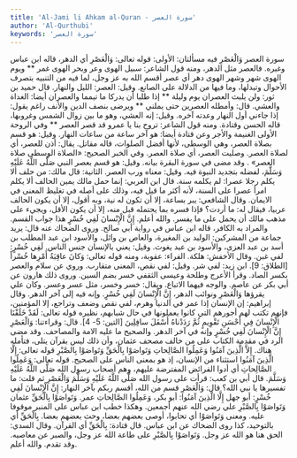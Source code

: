 ```yaml
---
title: 'Al-Jami li Ahkam al-Quran - سورة العصر'
author: 'Al-Qurthubi'
keywords: 'سورة العصر'
---
```


سورة العصر
وَالْعَصْرِ
فيه مسألتان: الأولى: قوله تعالى:
وَالْعَصْرِ
أي الدهر، قاله ابن عباس وغيره. فالعصر مثل الدهر، ومنه قول الشاعر:
سبيل الهوى وعر وبحر الهوى غمر ** ويوم الهوى شهر وشهر الهوى دهر
أي عصر أقسم الله به عز وجل، لما فيه من التنبيه بتصرف الأحوال وتبدلها، وما فيها من الدلالة على الصانع.
وقيل: العصر: الليل والنهار. قال حميد بن ثور:
ولن يلبث العصران يوم وليلة ** إذا طلبا أن يدركا ما تيمما
والعصران أيضا: الغداة والعشي. قال:
وأمطله العصرين حتى يملني ** ويرضى بنصف الدين والأنف راغم
يقول: إذا جاءني أول النهار وعدته آخره.
وقيل: إنه العشي، وهو ما بين زوال الشمس وغروبها، قاله الحسن وقتادة. ومنه قول الشاعر:
تروح بنا يا عمرو قد قصر العصر ** وفي الروحة الأولى الغنيمة والأجر
وعن قتادة أيضا: هو آخر ساعة من ساعات النهار.
وقيل: هو قسم بصلاة العصر، وهي الوسطى، لأنها أفضل الصلوات، قاله مقاتل. يقال: أذن للعصر، أي لصلاة العصر. وصليت العصر، أي صلاة العصر.
وفي الخبر الصحيح:
«الصلاة الوسطى صلاة العصر»
. وقد مضى في سورة البقرة بيانه.
وقيل: هو قسم بعصر النبي صَلَّى اللَّهُ عَلَيْهِ وَسَلَّمَ، لفضله بتجديد النبوة فيه.
وقيل: معناه ورب العصر.
الثانية: قال مالك: من حلف ألا يكلم رجلا عصرا: لم يكلمه سنة. قال ابن العربي: إنما حمل مالك يمين الحالف ألا يكلم امرأ عصرا على السنة، لأنه أكثر ما قيل فيه، وذلك على أصله في تغليظ المعنى في الايمان.
وقال الشافعي: يبر بساعة، إلا أن تكون له نية، وبه أقول، إلا أن يكون الحالف عربيا، فيقال له: ما أردت؟ فإذا فسره بما يحتمله قبل منه، إلا أن يكون الأقل، ويجيء على مذهب مالك أن يحمل على ما يفسر. والله أعلم.
إِنَّ الْإِنْسانَ لَفِي خُسْرٍ
هذا جواب القسم. والمراد به الكافر، قاله ابن عباس في رواية أبي صالح.
وروى الضحاك عنه قال: يريد جماعة من المشركين: الوليد بن المغيرة، والعاص بن وائل، والأسود ابن عبد المطلب بن أسد بن عبد العزى، والأسود بن عبد يغوث.
وقيل: يعني بالإنسان جنس الناس. لَفِي خُسْرٍ: لفي غبن.
وقال الأخفش: هلكة. الفراء: عقوبة، ومنه قوله تعالى:
وَكانَ عاقِبَةُ أَمْرِها خُسْراً
[الطلاق: 9]. ابن زيد: لفي شر.
وقيل: لفي نقص، المعنى متقارب. وروي عن سلام
والعصر
بكسر الصاد. وقرأ الأعرج وطلحة وعيسى الثقفي
خسر
بضم السين.
وروى ذلك هارون عن أبي بكر عن عاصم. والوجه فيهما الاتباع. ويقال: خسر وخسر، مثل عسر وعسر. وكان علي يقرؤها وَالْعَصْرِ ونوائب الدهر، إِنَّ الْإِنْسانَ لَفِي خُسْرٍ. وإنه فيه إلى آخر الدهر.
وقال إبراهيم: إن الإنسان إذا عمر في الدنيا وهرم، لفي نقص وضعف وتراجع، إلا المؤمنين، فإنهم تكتب لهم أجورهم التي كانوا يعملونها في حال شبابهم، نظيره قوله تعالى:
لَقَدْ خَلَقْنَا الْإِنْسانَ فِي أَحْسَنِ تَقْوِيمٍ ثُمَّ رَدَدْناهُ أَسْفَلَ سافِلِينَ
[التين: 5- 4]. قال: وقراءتنا:
وَالْعَصْرِ إِنَّ الْإِنْسانَ لَفِي خُسْرٍ
وإنه في آخر الدهر. والصحيح ما عليه الامة والمصاحف. وقد مضى الرد في مقدمة الكتاب على من خالف مصحف عثمان، وأن ذلك ليس بقرآن يتلى، فتأمله هناك.
إِلاَّ الَّذِينَ آمَنُوا وَعَمِلُوا الصَّالِحاتِ وَتَواصَوْا بِالْحَقِّ وَتَواصَوْا بِالصَّبْرِ
قوله تعالى:
إِلَّا الَّذِينَ آمَنُوا
استثناء من الإنسان، إذ هو بمعنى الناس على الصحيح. قوله تعالى:
وَعَمِلُوا الصَّالِحاتِ
أي أدوا الفرائض المفترضة عليهم، وهم أصحاب رسول الله صَلَّى اللَّهُ عَلَيْهِ وَسَلَّمَ. قال أبي بن كعب: قرأت على رسول الله صَلَّى اللَّهُ عَلَيْهِ وَسَلَّمَ وَالْعَصْرِ ثم قلت: ما تفسيرها يا نبي الله؟ قال: وَالْعَصْرِ قسم من الله، أقسم ربكم بآخر النهار: إِنَّ الْإِنْسانَ لَفِي خُسْرٍ: أبو جهل إِلَّا الَّذِينَ آمَنُوا: أبو بكر، وَعَمِلُوا الصَّالِحاتِ عمر. وَتَواصَوْا بِالْحَقِّ عثمان وَتَواصَوْا بِالصَّبْرِ علي رضي الله عنهم أجمعين. وهكذا خطب ابن عباس على المنبر موقوفا عليه. ومعنى
وَتَواصَوْا
أي تحابوا، أوصى بعضهم بعضا، وحث بعضهم بعضا.
بِالْحَقِّ
أي بالتوحيد، كذا روى الضحاك عن ابن عباس. قال قتادة: بِالْحَقِّ أي القرآن.
وقال السدي: الحق هنا هو الله عز وجل.
وَتَواصَوْا بِالصَّبْرِ
على طاعة الله عز وجل، والصبر عن معاصيه. وقد تقدم. والله أعلم.